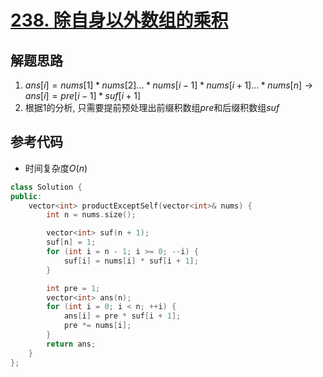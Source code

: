 # [238. 除自身以外数组的乘积](https://leetcode.cn/problems/product-of-array-except-self/)

## 解题思路

1. $ans[i] = nums[1] * nums[2] \dots *nums[i - 1] * nums[i + 1] \dots*nums[n] \rightarrow ans[i] = pre[i - 1] * suf[i + 1]$
1. 根据$1$的分析, 只需要提前预处理出前缀积数组$pre$和后缀积数组$suf$


## 参考代码

+ 时间复杂度$O(n)$


```cpp
class Solution {
public:
    vector<int> productExceptSelf(vector<int>& nums) {
        int n = nums.size();

        vector<int> suf(n + 1);
        suf[n] = 1;
        for (int i = n - 1; i >= 0; --i) {
            suf[i] = nums[i] * suf[i + 1];
        }

        int pre = 1;
        vector<int> ans(n);
        for (int i = 0; i < n; ++i) {
            ans[i] = pre * suf[i + 1];
            pre *= nums[i];
        }
        return ans;
    }
};
```
